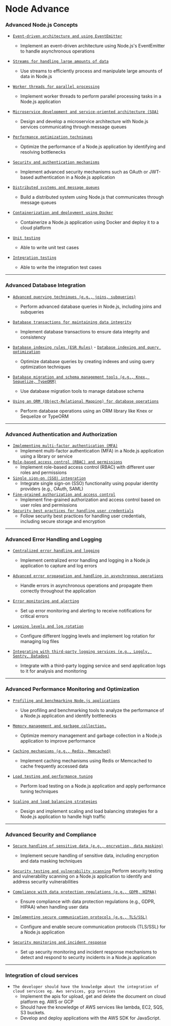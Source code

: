 # Node Advance

### Advanced Node.js Concepts

- [`Event-driven architecture and using EventEmitter`]()

  - Implement an event-driven architecture using Node.js's EventEmitter to handle asynchronous operations

- [`Streams for handling large amounts of data`](https://nodejs.org/api/stream.html)

  - Use streams to efficiently process and manipulate large amounts of data in Node.js

- [`Worker threads for parallel processing`](https://nodejs.org/api/worker_threads.html)

  - Implement worker threads to perform parallel processing tasks in a Node.js application

- [`Microservice development and service-oriented architecture (SOA)`]()

  - Design and develop a microservice architecture with Node.js services communicating through message queues

- [`Performance optimization techniques`]()

  - Optimize the performance of a Node.js application by identifying and resolving bottlenecks

- [`Security and authentication mechanisms`]()

  - Implement advanced security mechanisms such as OAuth or JWT-based authentication in a Node.js application

- [`Distributed systems and message queues`]()
  - Build a distributed system using Node.js that communicates through message queues
- [`Containerization and deployment using Docker`]()
  - Containerize a Node.js application using Docker and deploy it to a cloud platform
- [`Unit testing`]()
  - Able to write unit test cases
- [`Integration testing`]()
  - Able to write the integration test cases

---

### Advanced Database Integration

- [`Advanced querying techniques (e.g., joins, subqueries)`]()

  - Perform advanced database queries in Node.js, including joins and subqueries

- [`Database transactions for maintaining data integrity`]()

  - Implement database transactions to ensure data integrity and consistency

- [`Database indexing rules (ESR Rules)`]() - [`Database indexing and query optimization`]()

  - Optimize database queries by creating indexes and using query optimization techniques

- [`Database migration and schema management tools (e.g., Knex, Sequelize, TypeORM)`]()

  - Use database migration tools to manage database schema

- [`Using an ORM (Object-Relational Mapping) for database operations`]()
  - Perform database operations using an ORM library like Knex or Sequelize or TypeORM

---

### Advanced Authentication and Authorization

- [`Implementing multi-factor authentication (MFA)`]()
  - Implement multi-factor authentication (MFA) in a Node.js application using a library or service
- [`Role-based access control (RBAC) and permissions`]()
  - Implement role-based access control (RBAC) with different user roles and permissions
- [`Single sign-on (SSO) integration`]()
  - Integrate single sign-on (SSO) functionality using popular identity providers (e.g., OAuth, SAML)
- [`Fine-grained authorization and access control`]()
  - Implement fine-grained authorization and access control based on user roles and permissions
- [`Security best practices for handling user credentials`]()
  - Follow security best practices for handling user credentials, including secure storage and encryption

---

### Advanced Error Handling and Logging

- [`Centralized error handling and logging`]()

  - Implement centralized error handling and logging in a Node.js application to capture and log errors

- [`Advanced error propagation and handling in asynchronous operations`]()

  - Handle errors in asynchronous operations and propagate them correctly throughout the application

- [`Error monitoring and alerting`]()

  - Set up error monitoring and alerting to receive notifications for critical errors

- [`Logging levels and log rotation`]()

  - Configure different logging levels and implement log rotation for managing log files

- [`Integrating with third-party logging services (e.g., Loggly, Sentry, Datadog)`]()
  - Integrate with a third-party logging service and send application logs to it for analysis and monitoring

---

### Advanced Performance Monitoring and Optimization

- [`Profiling and benchmarking Node.js applications`]()

  - Use profiling and benchmarking tools to analyze the performance of a Node.js application and identify bottlenecks

- [`Memory management and garbage collection.`]()

  - Optimize memory management and garbage collection in a Node.js application to improve performance

- [`Caching mechanisms (e.g., Redis, Memcached)`]()

  - Implement caching mechanisms using Redis or Memcached to cache frequently accessed data

- [`Load testing and performance tuning`]()

  - Perform load testing on a Node.js application and apply performance tuning techniques

- [`Scaling and load balancing strategies`]()
  - Design and implement scaling and load balancing strategies for a Node.js application to handle high traffic

---

### Advanced Security and Compliance

- [`Secure handling of sensitive data (e.g., encryption, data masking)`]()

  - Implement secure handling of sensitive data, including encryption and data masking techniques

- [`Security testing and vulnerability scanning`]() Perform security testing and vulnerability scanning on a Node.js application to identify and address security vulnerabilities

- [`Compliance with data protection regulations (e.g., GDPR, HIPAA)`]()

  - Ensure compliance with data protection regulations (e.g., GDPR, HIPAA) when handling user data

- [`Implementing secure communication protocols (e.g., TLS/SSL)`]()

  - Configure and enable secure communication protocols (TLS/SSL) for a Node.js application

- [`Security monitoring and incident response`]()
  - Set up security monitoring and incident response mechanisms to detect and respond to security incidents in a Node.js application

---

### Integration of cloud services

- `The developer should have the knowledge about the integration of cloud services eg. Aws services, gcp services`
  - Implement the apis for upload, get and delete the document on cloud platform eg. AWS or GCP
  - Should have the knowledge of AWS services like lambda, EC2, SQS, S3 buckets.
  - Develop and deploy applications with the AWS SDK for JavaScript.
